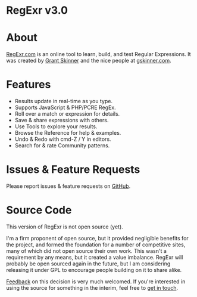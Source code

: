 RegExr v3.0
======

# About
[RegExr.com](http://regexr.com/) is an online tool to learn, build, and test Regular Expressions. It was created by [Grant Skinner](http://twitter.com/gskinner) and the nice people at [gskinner.com](http://gskinner.com/).

# Features
* Results update in real-time as you type.
* Supports JavaScript & PHP/PCRE RegEx.
* Roll over a match or expression for details.
* Save & share expressions with others.
* Use Tools to explore your results.
* Browse the Reference for help & examples.
* Undo & Redo with cmd-Z / Y in editors.
* Search for & rate Community patterns.

# Issues & Feature Requests
Please report issues & feature requests on [GitHub](https://github.com/gskinner/regexr/issues).

# Source Code
This version of RegExr is not open source (yet).

I'm a firm proponent of open source, but it provided negligible benefits for the project, and formed the foundation for a number of competitive sites, many of which did not open source their own work. This wasn't a requirement by any means, but it created a value imbalance. RegExr will probably be open sourced again in the future, but I am considering releasing it under GPL to encourage people building on it to share alike.

[Feedback](https://github.com/gskinner/regexr/issues/204) on this decision is very much welcomed. If you're interested in using the source for something in the interim, feel free to [get in touch](gskinner.com).
